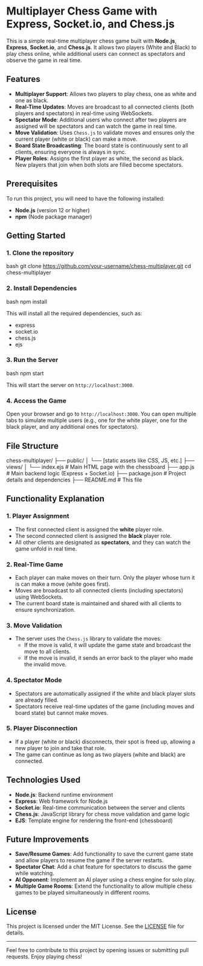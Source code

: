 
# Multiplayer Chess Game with Express, Socket.io, and Chess.js

This is a simple real-time multiplayer chess game built with **Node.js**, **Express**, **Socket.io**, and **Chess.js**. It allows two players (White and Black) to play chess online, while additional users can connect as spectators and observe the game in real time.

## Features
- **Multiplayer Support**: Allows two players to play chess, one as white and one as black.
- **Real-Time Updates**: Moves are broadcast to all connected clients (both players and spectators) in real-time using WebSockets.
- **Spectator Mode**: Additional users who connect after two players are assigned will be spectators and can watch the game in real time.
- **Move Validation**: Uses `Chess.js` to validate moves and ensures only the current player (white or black) can make a move.
- **Board State Broadcasting**: The board state is continuously sent to all clients, ensuring everyone is always in sync.
- **Player Roles**: Assigns the first player as white, the second as black. New players that join when both slots are filled become spectators.

## Prerequisites

To run this project, you will need to have the following installed:
- **Node.js** (version 12 or higher)
- **npm** (Node package manager)

## Getting Started

### 1. Clone the repository

bash
git clone https://github.com/your-username/chess-multiplayer.git
cd chess-multiplayer


### 2. Install Dependencies

bash
npm install


This will install all the required dependencies, such as:
- express
- socket.io
- chess.js
- ejs

### 3. Run the Server

bash
npm start

This will start the server on `http://localhost:3000`.

### 4. Access the Game

Open your browser and go to `http://localhost:3000`. You can open multiple tabs to simulate multiple users (e.g., one for the white player, one for the black player, and any additional ones for spectators).

## File Structure


chess-multiplayer/
├── public/
│   └── [static assets like CSS, JS, etc.]
├── views/
│   └── index.ejs          # Main HTML page with the chessboard
├── app.js                  # Main backend logic (Express + Socket.io)
├── package.json            # Project details and dependencies
├── README.md               # This file


## Functionality Explanation

### 1. **Player Assignment**
- The first connected client is assigned the **white** player role.
- The second connected client is assigned the **black** player role.
- All other clients are designated as **spectators**, and they can watch the game unfold in real time.

### 2. **Real-Time Game**
- Each player can make moves on their turn. Only the player whose turn it is can make a move (white goes first).
- Moves are broadcast to all connected clients (including spectators) using WebSockets.
- The current board state is maintained and shared with all clients to ensure synchronization.

### 3. **Move Validation**
- The server uses the `Chess.js` library to validate the moves:
  - If the move is valid, it will update the game state and broadcast the move to all clients.
  - If the move is invalid, it sends an error back to the player who made the invalid move.

### 4. **Spectator Mode**
- Spectators are automatically assigned if the white and black player slots are already filled.
- Spectators receive real-time updates of the game (including moves and board state) but cannot make moves.

### 5. **Player Disconnection**
- If a player (white or black) disconnects, their spot is freed up, allowing a new player to join and take that role.
- The game can continue as long as two players (white and black) are connected.

## Technologies Used

- **Node.js**: Backend runtime environment
- **Express**: Web framework for Node.js
- **Socket.io**: Real-time communication between the server and clients
- **Chess.js**: JavaScript library for chess move validation and game logic
- **EJS**: Template engine for rendering the front-end (chessboard)

## Future Improvements

- **Save/Resume Games**: Add functionality to save the current game state and allow players to resume the game if the server restarts.
- **Spectator Chat**: Add a chat feature for spectators to discuss the game while watching.
- **AI Opponent**: Implement an AI player using a chess engine for solo play.
- **Multiple Game Rooms**: Extend the functionality to allow multiple chess games to be played simultaneously in different rooms.

## License

This project is licensed under the MIT License. See the [LICENSE](LICENSE) file for details.

---

Feel free to contribute to this project by opening issues or submitting pull requests. Enjoy playing chess!
 
